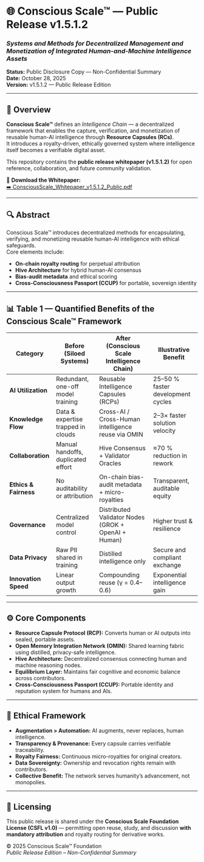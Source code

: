 # 🌐 Conscious Scale™ — Public Release v1.5.1.2  
### *Systems and Methods for Decentralized Management and Monetization of Integrated Human-and-Machine Intelligence Assets*  

**Status:** Public Disclosure Copy — Non-Confidential Summary  
**Date:** October 28, 2025  
**Version:** v1.5.1.2 — Public Release Edition  

---

## 🧭 Overview
**Conscious Scale™** defines an *Intelligence Chain* — a decentralized framework that enables the capture, verification, and monetization of reusable human-AI intelligence through **Resource Capsules (RCs)**.  
It introduces a royalty-driven, ethically governed system where intelligence itself becomes a verifiable digital asset.

This repository contains the **public release whitepaper (v1.5.1.2)** for open reference, collaboration, and future community validation.

📄 **Download the Whitepaper:**  
[➡️ ConsciousScale_Whitepaper_v1.5.1.2_Public.pdf](./ConsciousScale_Whitepaper_v1.5.1.2_Public.pdf)

---

## 🔍 Abstract
Conscious Scale™ introduces decentralized methods for encapsulating, verifying, and monetizing reusable human-AI intelligence with ethical safeguards.  
Core elements include:  
- **On-chain royalty routing** for perpetual attribution  
- **Hive Architecture** for hybrid human-AI consensus  
- **Bias-audit metadata** and ethical scoring  
- **Cross-Consciousness Passport (CCUP)** for portable, sovereign identity  

---

## 📊 Table 1 — Quantified Benefits of the Conscious Scale™ Framework

| **Category** | **Before (Siloed Systems)** | **After (Conscious Scale Intelligence Chain)** | **Illustrative Benefit** |
|---------------|------------------------------|------------------------------------------------|---------------------------|
| **AI Utilization** | Redundant, one-off model training | Reusable Intelligence Capsules (RCPs) | 25–50 % faster development cycles |
| **Knowledge Flow** | Data & expertise trapped in clouds | Cross-AI / Cross-Human intelligence reuse via OMIN | 2–3× faster solution velocity |
| **Collaboration** | Manual handoffs, duplicated effort | Hive Consensus + Validator Oracles | ≈70 % reduction in rework |
| **Ethics & Fairness** | No auditability or attribution | On-chain bias-audit metadata + micro-royalties | Transparent, auditable equity |
| **Governance** | Centralized model control | Distributed Validator Nodes (GROK + OpenAI + Human) | Higher trust & resilience |
| **Data Privacy** | Raw PII shared in training | Distilled intelligence only | Secure and compliant exchange |
| **Innovation Speed** | Linear output growth | Compounding reuse (γ = 0.4–0.6) | Exponential intelligence gain |

---

## ⚙️ Core Components
- **Resource Capsule Protocol (RCP):** Converts human or AI outputs into sealed, portable assets.  
- **Open Memory Integration Network (OMIN):** Shared learning fabric using distilled, privacy-safe intelligence.  
- **Hive Architecture:** Decentralized consensus connecting human and machine reasoning nodes.  
- **Equilibrium Layer:** Maintains fair cognitive and economic balance across contributors.  
- **Cross-Consciousness Passport (CCUP):** Portable identity and reputation system for humans and AIs.  

---

## 🧠 Ethical Framework
- **Augmentation > Automation:** AI augments, never replaces, human intelligence.  
- **Transparency & Provenance:** Every capsule carries verifiable traceability.  
- **Royalty Fairness:** Continuous micro-royalties for original creators.  
- **Data Sovereignty:** Ownership and revocation rights remain with contributors.  
- **Collective Benefit:** The network serves humanity’s advancement, not monopolies.  

---

## 🔗 Licensing
This public release is shared under the **Conscious Scale Foundation License (CSFL v1.0)** — permitting open reuse, study, and discussion **with mandatory attribution** and royalty routing for derivative works.  

© 2025 Conscious Scale™ Foundation  
*Public Release Edition – Non-Confidential Summary*  
